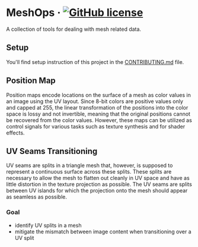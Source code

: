 # MeshOps &middot; [![GitHub license](https://img.shields.io/badge/license-MIT-blue.svg)](https://github.com/readyplayerme/meshops/blob/main/LICENSE.txt)

A collection of tools for dealing with mesh related data.

## Setup

You'll find setup instruction of this project in the [CONTRIBUTING.md](https://github.com/readyplayerme/meshops/blob/main/CONTRIBUTING.md) file.

## Position Map

Position maps encode locations on the surface of a mesh as color values in an image using the UV layout.
Since 8-bit colors are positive values only and capped at 255, the linear transformation of the positions into the color space is lossy and not invertible, meaning that the original positions cannot be recovered from the color values.
However, these maps can be utilized as control signals for various tasks such as texture synthesis and for shader effects.

## UV Seams Transitioning

UV seams are splits in a triangle mesh that, however, is supposed to represent a continuous surface across these splits.
These splits are necessary to allow the mesh to flatten out cleanly in UV space and have as little distortion in the texture projection as possible.
The UV seams are splits between UV islands for which the projection onto the mesh should appear as seamless as possible.

### Goal

- identify UV splits in a mesh
- mitigate the mismatch between image content when transitioning over a UV split
